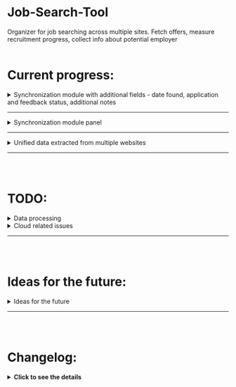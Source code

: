 # Job-Search-Tool
Organizer for job searching across multiple sites. Fetch offers, measure recruitment progress, collect info about potential employer
<br><br>

# Current progress:
<details>
  <summary>Synchronization module with additional fields - date found, application and feedback status, additional notes</summary>
  
  ![Synced records](screenshots/synced_records.png)
</details>

---
<details>
  <summary>Synchronization module panel</summary>
---

  ![Synced records](screenshots/sync_module.png)
</details>

---

<details>
  <summary>Unified data extracted from multiple websites</summary>
  
  ![Raw Scraped Screenshot](screenshots/raw_scraped.png)
</details>

---
<br><br>

# TODO:

<details>
  <summary>Data processing</summary>

  #### Location fetching adjustments
  - If site puts selected location on first place - use only the first location
  - Else - fetch html with location block hovered to show extract list of all locations

  #### Get proper search links
  #### Raw data extraction improvements:
  - Location extraction improvements - making sure that either a list or the proper location is extracted
  #### Synchronization ETL module:
  - Use tag and location dictionaries to unify variable elements
  #### Records visualization:
  - Prepare record template - fetch one record from CSV, fill specific fields
  - Initially scrolled up, showing minimal info. Click, to show full record details

</details>

<details>
  <summary>Cloud related issues</summary>

  #### Session and data access:
  - Introduce session for admin user
  - Columns not for public info available only for admin
  - Saving data/files available only for admin
  #### Move to docker container and host it remotely
  - Run updater on a scheduler

</details>

---

<br><br>

# Ideas for the future:
<details>
  <summary>Ideas for the future</summary>

  - Scrape each interesting offer (3+ stars)
  - Fetch and unify requirements, additional info etc
  - Build RAG using CV to analyze each offer in relation to skills
  - Use RAG with scraped offers to generate unified offer template
</details>

---
<br><br>

# Changelog:
<details>
<summary><strong>Click to see the details</strong></summary>

#### 25.09.2024
- Refactoring
- Minor tweaks and bugfixes
- Synchronization tab shows only changed records
#### 20.09.2024
- Synchronization module improvements
- Forcing file structure for synchronization
#### 19.09.2024
- Working sync module with archive
#### 16.09.2024
- Improvement in extracting job location. Added separate field for remote job status
- Properly extracting salary details (currency etc) 
- Fixed logo extraction from Nofluffjobs
- Storing job tags as a string
#### 14.09.2024
- Introduced Streamlit
#### 11.09.2024
- Integrated JustJoinIT.pl site
- Integrated Solid.jobs site
- Integrated it.pracuj.pl site
#### 10.09.2024
- Integrated Rocketjobs.pl site
- Integrated Bulldogjob.pl site
- Minor improvements to handling data extraction
#### 09.09.2024
- Massively reduced update time complexity by reusing one webdriver
#### 06.09.2024
- Moved data extraction to containers:
Instead of only pointing containers, functions now handle data extraction. This greatly improves scaleability for the project
- Big improvements to code clarity
- Solved *theprotocol* fetching inconsistencies by setting fixed chromedriver window size (not displayed anyway)
The point of failure was rendering site in mobile version by default
#### 05.09.2024
- Now salary extraction properly handles various notations
#### 04.09.2024
- Moved to *Selenium* scraping. This provides better results than requests.
- Introduced file handling. Now data is extracted from saved files, resulting in improved performance. Update function scrapes search links to their respective file.
- Search links are now stored in a dictionary with this structure: {website_tag1-tag2-tag3 : link} This enables using multiple links from same website.
#### 03.09.2024
- Temporarily dropped Streamlit and Selenium to work on basics.
#### 27.08.2024
- Moved to Streamlit
- Added function to turn records into dataframe
#### 26.08.2024
- Introduced JobRecord class to handle HTML records

</details>